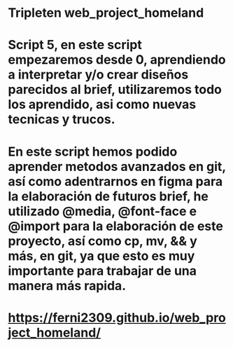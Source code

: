 # Tripleten web_project_homeland

# Script 5, en este script empezaremos desde 0, aprendiendo a interpretar y/o crear diseños parecidos al brief, utilizaremos todo los aprendido, asi como nuevas tecnicas y trucos.

# En este script hemos podido aprender metodos avanzados en git, así como adentrarnos en figma para la elaboración de futuros brief, he utilizado @media, @font-face e @import para la elaboración de este proyecto, así como cp, mv, && y más, en git, ya que esto es muy importante para trabajar de una manera más rapida.

# https://ferni2309.github.io/web_project_homeland/
